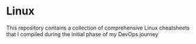 # Linux
This repository contains a collection of comprehensive Linux cheatsheets that I compiled during the initial phase of my DevOps journey

